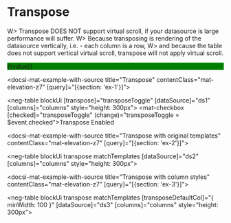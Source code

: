 # Transpose

W> Transpose DOES NOT support virtual scroll, if your datasource is large performance will suffer.
W> Because transposing is rendering of the datasource vertically, i.e. - each column is a row,
W> and because the table does not support vertical virtual scroll, transpose will not apply virtual scroll.

<div *negTableCellDef="'name'; value as value;" style="background: green">{{value}}</div>

<docsi-mat-example-with-source title="Transpose" contentClass="mat-elevation-z7" [query]="[{section: 'ex-1'}]">
  <!--@neg-example:ex-1-->
  <neg-table blockUi
            [transpose]="transposeToggle"
            [dataSource]="ds1"
            [columns]="columns" style="height: 300px">
  </neg-table>
  <mat-checkbox [checked]="transposeToggle" (change)="transposeToggle = $event.checked">Transpose Enabled</mat-checkbox>
  <!--@neg-example:ex-1-->
</docsi-mat-example-with-source>

<docsi-mat-example-with-source title="Transpose with original templates" contentClass="mat-elevation-z7" [query]="[{section: 'ex-2'}]">
  <!--@neg-example:ex-2-->
  <neg-table blockUi
            transpose matchTemplates
            [dataSource]="ds2"
            [columns]="columns" style="height: 300px">
  </neg-table>
  <!--@neg-example:ex-2-->
</docsi-mat-example-with-source>

<docsi-mat-example-with-source title="Transpose with column styles" contentClass="mat-elevation-z7" [query]="[{section: 'ex-3'}]">
  <!--@neg-example:ex-3-->
  <neg-table blockUi
            transpose matchTemplates [transposeDefaultCol]="{ minWidth: 100 }"
            [dataSource]="ds3"
            [columns]="columns" style="height: 300px">
  </neg-table>
  <!--@neg-example:ex-3-->
</docsi-mat-example-with-source>
